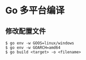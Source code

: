 # Go 多平台编译 

## 修改配置文件

```shell
$ go env -w GOOS=linux/windows
$ go env -w GOARCH=amd64
$ go build <target> -o <filename>
```